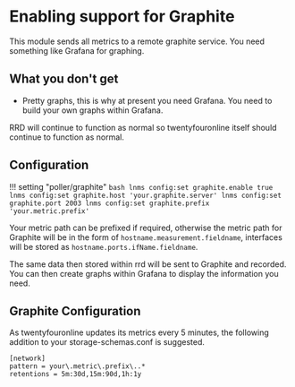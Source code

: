 # Enabling support for Graphite

This module sends all metrics to a remote graphite service. You need
something like Grafana for graphing.

## What you don't get

- Pretty graphs, this is why at present you need Grafana. You need to
  build your own graphs within Grafana.

RRD will continue to function as normal so twentyfouronline itself should
continue to function as normal.

## Configuration

!!! setting "poller/graphite"
    ```bash
    lnms config:set graphite.enable true
    lnms config:set graphite.host 'your.graphite.server'
    lnms config:set graphite.port 2003
    lnms config:set graphite.prefix 'your.metric.prefix'
    ```

Your metric path can be prefixed if required, otherwise the metric
path for Graphite will be in the form of
`hostname.measurement.fieldname`, interfaces will be stored as
`hostname.ports.ifName.fieldname`.

The same data then stored within rrd will be sent to Graphite and
recorded. You can then create graphs within Grafana to display the
information you need.

## Graphite Configuration

As twentyfouronline updates its metrics every 5 minutes, the following
addition to your storage-schemas.conf is suggested.

```
[network]
pattern = your\.metric\.prefix\..*
retentions = 5m:30d,15m:90d,1h:1y
```





